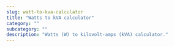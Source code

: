 ```yaml
---
slug: watt-to-kva-calculator
title: "Watts to kVA calculator"
category: ""
subcategory: ""
description: "Watts (W) to kilovolt-amps (kVA) calculator."
---
```


